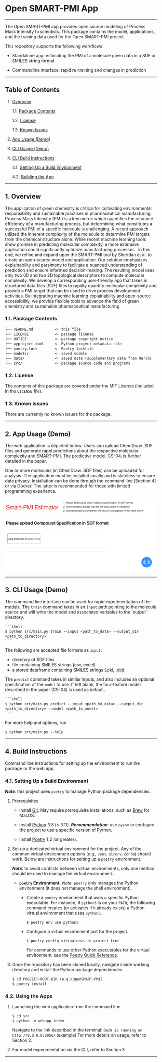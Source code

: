 Open SMART-PMI App
===============================================================================

-------------------------------------------------------------------------------

The Open SMART-PMI app provides open source modeling of Process Mass Intensity to scientists. This package contains the model, applications, and the training data used for the Open SMART-PMI project.

This repository supports the following workflows:

* Standalone app: estimating the PMI of a molecule given data in a SDF or SMILES string format

* Commandline interface: rapid re-training and changes in prediction


-------------------------------------------------------------------------------

Table of Contents
-----------------

1. [Overview][#1]

   1.1. [Package Contents][#1.1]

   1.2. [License][#1.2]

   1.3. [Known Issues][#1.3]

2. [App Usage (Demo)][#2]

3. [CLI Usage (Demo)][#3]

4. [CLI Build Instructions][#4]

   4.1. [Setting Up a Build Environment][#4.1]

   4.2. [Building the App][#4.2]


-------------------------------------------------------------------------------

## 1. Overview

The application of green chemistry is critical for cultivating environmental responsibility and sustainable practices in pharmaceutical manufacturing. Process Mass Intensity (PMI) is a key metric which quantifies the resource efficiency of a manufacturing process, but determining what constitutes a successful PMI of a specific molecule is challenging. A recent approach utilized the inherent complexity of the molecule to determine PMI targets from the chemical structure alone. While recent machine learning tools show promise in predicting molecular complexity, a more extensive application could significantly optimize manufacturing processes. To this end, we refine and expand upon the SMART-PMI tool by Sheridan et al. to create an open-source model and application. Our solution emphasizes explainability and parsimony to facilitate a nuanced understanding of prediction and ensure informed decision-making. The resulting model uses only two 0D and two 2D topological descriptors to compute molecular complexity. We develop a corresponding user-friendly app that takes in structured data files (SDF) files to rapidly quantify molecular complexity and provide a PMI target that can be used to drive process development activities. By integrating machine learning explainability and open-source accessibility, we provide flexible tools to advance the field of green chemistry and sustainable pharmaceutical manufacturing.

### 1.1. Package Contents

```
├── README.md          <- this file
├── LICENSE            <- package license
├── NOTICE             <- package copyright notice
├── pyproject.toml     <- Python project metadata file
├── poetry.lock        <- Poetry lockfile
├── models/            <- saved models
├── data/              <- saved data (supplementary data from Merck)
└── src/               <- package source code and programs
```

### 1.2. License

The contents of this package are covered under the MIT License (included
in the `LICENSE` file).


### 1.3. Known Issues

There are currently no known issues for the package.

-------------------------------------------------------------------------------

## 2. App Usage (Demo)

The web application is depicted below. Users can upload ChemDraw .SDF files and generate rapid predictions about
the respective molecular complexity and SMART-PMI. The predictive model, GS-04, is further detailed in the paper.

One or more molecules (in ChemDraw .SDF files) can be uploaded for analysis.
The application must be installed locally and is stateless to ensure data privacy. Installation can be done through the 
command line [Section 4] or via Docker. The latter is recommended for those with limited programming experience.

 ![image info](./src/webapp/assets/web-app.jpg)

-------------------------------------------------------------------------------

## 3. CLI Usage (Demo)

The command line interface can be used for rapid experimentation of the models. The `train` command 
takes in an `input` path pointing to the molecule source and will write the model and associated variables to the `output`` directory.

    ```shell
    $ python src/main.py train --input <path_to_data> --output_dir <path_to_directory> 
    ```

The following are accepted file formats as `input`:
* directory of SDF files
* file containing SMILES strings (csv, excel)
* a stored dataframe containing SMILES strings (.pkl, .obj)

The `predict` command takes in similar inputs, and also includes an optional specification of the `model` to use. If left blank, 
the four-feature model described in the paper (GS-04) is used as default. 

    ```shell
    $ python src/main.py predict --input <path_to_data> --output_dir <path_to_directory> --model <path_to_model>
    ```

For more help and options, run 

   ```shell
   $ python src/main.py --help
   ```

-------------------------------------------------------------------------------

## 4. Build Instructions
Command line instructions for setting up the environment to run the package or the web app.

### 4.1. Setting Up a Build Environment

<strong><em>Note</em></strong>: this project uses `poetry` to manage Python
package dependencies.

1. Prerequisites

   * Install [Git][git].
     May require prerequisite installations, such as [Brew][brew] for MacOS.

   * Install [Python][python] 3.8 (&le; 3.11).
     <strong><em>Recommendation</em></strong>: use `pyenv` to configure the
     project to use a specific version of Python.

   * Install [Poetry][poetry] 1.2 (or greater).


2. Set up a dedicated virtual environment for the project. Any of the common
   virtual environment options (e.g., `venv`, `direnv`, `conda`) should work.
   Below are instructions for setting up a `poetry` environment.

   <strong><em>Note</em></strong>: to avoid conflicts between virtual
   environments, only one method should be used to manage the virtual
   environment.

   * <strong>`poetry` Environment</strong>. <em>Note</em>: `poetry` only
     manages the Python environment (it does not manage the shell environment).

     * Create a `poetry` environment that uses a specific Python executable.
       For instance, if `python3` is on your `PATH`, the following command
       creates (or activates if it already exists) a Python virtual environment
       that uses `python3`.

       ```shell
       $ poetry env use python3
       ```

     * Configure a virtual environment just for the project.

       ```shell
       $ poetry config virtualenvs.in-project true
       ```

       For commands to use other Python executables for the virtual environment,
       see the [Poetry Quick Reference][poetry-quick-reference].

3. Once the repository has been cloned locally, navigate inside working directory 
and install the Python package dependencies.

   ```shell
   $ cd PROJECT-ROOT-DIR (e.g./OpenSMART-PMI)
   $ poetry install
   ```

### 4.2. Using the Apps

1. Launching the web application from the command line. 

   ```shell
   $ cd src
   $ python -m webapp.index
   ```

   Navigate to the link described in the terminal: `Dash is running on` `http://0.0.0.0:8050/` (example)
   For more details on usage, refer to Section 2.

2. For model experimentation via the CLI, refer to Section 3.

-------------------------------------------------------------------------------

[----------------------------- INTERNAL LINKS -----------------------------]: #

[#1]: #1-overview
[#1.1]: #11-package-contents
[#1.2]: #12-license
[#1.3]: #13-known-issues

[#2]: #2-app-usage-(demo)

[#3]: #3-cli-usage-(demo)

[#4]: #4-build-instructions
[#4.1]: #41-setting-up-a-build-environment
[#4.2]: #42-building-the-app
[#2.3]: #23-installing-the-app


[---------------------------- REPOSITORY LINKS ----------------------------]: #

[poetry-quick-reference]: extras/references/Poetry-Quick-Reference.md

[----------------------------- EXTERNAL LINKS -----------------------------]: #

[git]: https://git-scm.com/

[brew]: https://brew.sh/ 

[python]: https://www.python.org/

[poetry]: https://python-poetry.org/
